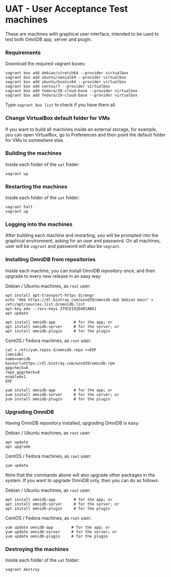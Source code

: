 # UAT - User Acceptance Test machines

These are machines with graphical user interface, intended to be used to test
both OmniDB app, server and plugin.


### Requirements

Download the required vagrant boxes:

```
vagrant box add debian/stretch64 --provider virtualbox
vagrant box add ubuntu/xenial64 --provider virtualbox
vagrant box add ubuntu/bionic64 --provider virtualbox
vagrant box add centos/7 --provider virtualbox
vagrant box add fedora/28-cloud-base --provider virtualbox
vagrant box add fedora/29-cloud-base --provider virtualbox
```

Type `vagrant box list` to check if you have them all.


### Change VirtualBox default folder for VMs

If you want to build all machines inside an external storage, for example, you
can open VirtualBox, go to Preferences and then point the default folder for
VMs to somewhere else.


### Building the machines

Inside each folder of the `uat` folder:

```
vagrant up
```


### Restarting the machines

Inside each folder of the `uat` folder:

```
vagrant halt
vagrant up
```


### Logging into the machines

After building each machine and restarting, you will be prompted into the
graphical environment, asking for an user and password. On all machines, user
will be `vagrant` and password will also be `vagrant`.


### Installing OmniDB from repositories

Inside each machine, you can install OmniDB repository once, and then upgrade
to every new release in an easy way.

Debian / Ubuntu machines, as `root` user:

```
apt install apt-transport-https dirmngr
echo "deb https://dl.bintray.com/wind39/omnidb-deb debian main" > /etc/apt/sources.list.d/omnidb.list
apt-key adv --recv-keys 379CE192D401AB61
apt update

apt install omnidb-app        # for the app; or
apt install omnidb-server     # for the server; or
apt install omnidb-plugin     # for the plugin
```

CentOS / Fedora machines, as `root` user:

```
cat > /etc/yum.repos.d/omnidb.repo <<EOF
[omnidb]
name=omnidb
baseurl=https://dl.bintray.com/wind39/omnidb-rpm
gpgcheck=0
repo_gpgcheck=0
enabled=1
EOF

yum install omnidb-app        # for the app; or
yum install omnidb-server     # for the server; or
yum install omnidb-plugin     # for the plugin
```


### Upgrading OmniDB

Having OmniDB repository installed, upgrading OmniDB is easy:

Debian / Ubuntu machines, as `root` user:

```
apt update
apt upgrade
```

CentOS / Fedora machines, as `root` user:

```
yum update
```

Note that the commands above will also upgrade other packages in the system. If
you want to upgrade OmniDB only, then you can do as follows:

Debian / Ubuntu machines, as `root` user:

```
apt install omnidb-app        # for the app; or
apt install omnidb-server     # for the server; or
apt install omnidb-plugin     # for the plugin
```

CentOS / Fedora machines, as `root` user:

```
yum update omnidb-app        # for the app; or
yum update omnidb-server     # for the server; or
yum update omnidb-plugin     # for the plugin
```


### Destroying the machines

Inside each folder of the `uat` folder:

```
vagrant destroy
```
